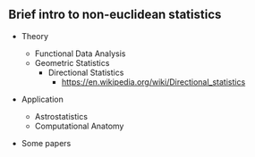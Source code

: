 ## Brief intro to non-euclidean statistics

* Theory
  * Functional Data Analysis
  * Geometric Statistics
    * Directional Statistics
      * https://en.wikipedia.org/wiki/Directional_statistics

* Application
  * Astrostatistics
  * Computational Anatomy

* Some papers
